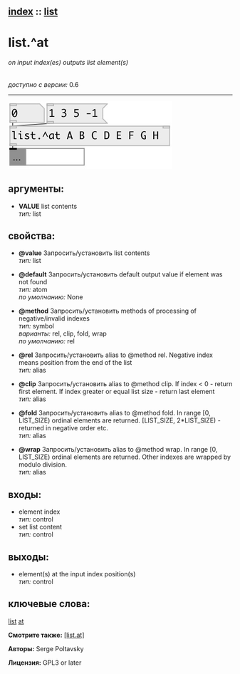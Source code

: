 [index](index.html) :: [list](category_list.html)
---

# list.^at

###### on input index(es) outputs list element(s)

*доступно с версии:* 0.6

---




[![example](../examples/img/list.%5Eat.jpg)](../examples/pd/list.%5Eat.pd)



## аргументы:

* **VALUE**
list contents<br>
_тип:_ list<br>





## свойства:

* **@value** 
Запросить/установить list contents<br>
_тип:_ list<br>

* **@default** 
Запросить/установить default output value if element was not found<br>
_тип:_ atom<br>
_по умолчанию:_ None<br>

* **@method** 
Запросить/установить methods of processing of negative/invalid indexes<br>
_тип:_ symbol<br>
_варианты:_ rel, clip, fold, wrap<br>
_по умолчанию:_ rel<br>

* **@rel** 
Запросить/установить alias to @method rel. Negative index means position from the end of the list<br>
_тип:_ alias<br>

* **@clip** 
Запросить/установить alias to @method clip. If index &lt; 0 - return first element. If index greater or
equal list size - return last element<br>
_тип:_ alias<br>

* **@fold** 
Запросить/установить alias to @method fold. In range [0, LIST_SIZE) ordinal elements are returned.
[LIST_SIZE, 2*LIST_SIZE) - returned in negative order etc.<br>
_тип:_ alias<br>

* **@wrap** 
Запросить/установить alias to @method wrap. In range [0, LIST_SIZE) ordinal elements are returned.
Other indexes are wrapped by modulo division.<br>
_тип:_ alias<br>



## входы:

* element index<br>
_тип:_ control
* set list content<br>
_тип:_ control



## выходы:

* element(s) at the input index position(s)<br>
_тип:_ control



## ключевые слова:

[list](keywords/list.html)
[at](keywords/at.html)



**Смотрите также:**
[\[list.at\]](list.at.html)




**Авторы:** Serge Poltavsky




**Лицензия:** GPL3 or later





